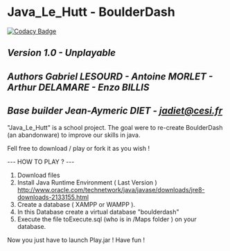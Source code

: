# Java_Le_Hutt - BoulderDash
[![Codacy Badge](https://api.codacy.com/project/badge/Grade/f58b1e1620cc443f9575a385932c7c73)](https://www.codacy.com?utm_source=github.com&amp;utm_medium=referral&amp;utm_content=Jean-Aymeric/BoulderDash&amp;utm_campaign=Badge_Grade)

## *Version 1.0 - Unplayable* ## 
## *Authors Gabriel LESOURD - Antoine MORLET - Arthur DELAMARE - Enzo BILLIS* ##
## *Base builder Jean-Aymeric DIET - jadiet@cesi.fr* ##

"Java_Le_Hutt" is a school project. The goal were to re-create BoulderDash (an abandonware) to improve our skills in java. 

Fell free to download / play or fork it as you wish !

--- HOW TO PLAY ? ---
1) Download files
2) Install Java Runtime Environment ( Last Version ) http://www.oracle.com/technetwork/java/javase/downloads/jre8-downloads-2133155.html
3) Create a database ( XAMPP or WAMPP ). 
4) In this Database create a virtual database "boulderdash"
5) Execute the file toExecute.sql (who is in /Maps folder ) on your database.

Now you just have to launch Play.jar ! Have fun !
